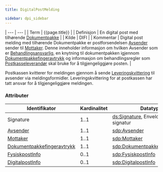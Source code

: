 ```yaml
---
title: DigitalPostMelding  

sidebar: dpi_sidebar
---
```


| --- | --- |
| Term  | {{page.title}} |
| Definisjon | En digital post med tilhørende [Dokumentpakke]({{site.baseurl}}/docs/resources/begrep/ID-porten/index) |
| Kilde | DIFI |
| Kommentar  | Digital post melding med tilhørende Dokumentpakke er postforsendelsen [Avsender]({{site.baseurl}}/docs/resources/begrep/sikkerDigitalPost/begrep/Avsender) sender til [Mottaker]({{site.baseurl}}/docs/resources/begrep/felles/Mottaker). Denne inneholder informasjon om hvilken Avsender som er [Behandlingsansvarlig]({{site.baseurl}}/docs/resources/begrep/sikkerDigitalPost/forretningslag/Aktorer), en knytning til dokumentpakken igjennom [Dokumentpakkefingeravtrykk]({{site.baseurl}}/docs/resources/begrep/sikkerDigitalPost/begrep/Dokumentpakkefingeravtrykk)  og informasjon om behandlingsregler som [Postkasseleverandør]({{site.baseurl}}/docs/resources/begrep/sikkerDigitalPost/forretningslag/Aktorer) skal bruke for å tilgjengeliggjøre posten. |

Postkassen kvitterer for meldingen gjennom å sende [Leveringskvittering]({{site.baseurl}}/docs/resources/begrep/sikkerDigitalPost/meldinger/LeveringsKvittering) til avsender via
meldingsformidler. Leveringskvittering for at postkassen har tatt ansvar for å tilgjengeliggjøre meldingen.

### Attributer

| Identifikator | Kardinalitet | Datatype |
| --- | --- | --- |
| Signature | 1..1 | [ds:Signature](https://www.oasis-open.org/committees/download.php/21256/wss-v1.1-spec-errata-os-SOAPMessageSecurity.htm#_Toc118717148), Enveloped XML signatur |
| [Avsender]({{site.baseurl}}/docs/resources/begrep/sikkerDigitalPost/begrep/Avsender) | 1..1 | [sdp:Avsender]({{site.baseurl}}/docs/resources/begrep/sikkerDigitalPost/begrep/Avsender) |
| [Mottaker]({{site.baseurl}}/docs/resources/begrep/felles/Mottaker) | 1..1 | [sdp:Mottaker]({{site.baseurl}}/docs/resources/begrep/felles/Mottaker) |
| [Dokumentpakkefingeravtrykk]({{site.baseurl}}/docs/resources/begrep/sikkerDigitalPost/begrep/Dokumentpakkefingeravtrykk) | 1..1 | [sdp:Dokumentpakkefingeravtrykk]({{site.baseurl}}/docs/resources/begrep/sikkerDigitalPost/begrep/Dokumentpakkefingeravtrykk) |
| [FysiskpostInfo]({{site.baseurl}}/docs/resources/begrep/sikkerDigitalPost/begrep/FysiskPostInfo) | 0..1 | [sdp:FysiskpostInfo]({{site.baseurl}}/docs/resources/begrep/sikkerDigitalPost/begrep/FysiskPostInfo) |
| [DigitalpostInfo]({{site.baseurl}}/docs/resources/begrep/sikkerDigitalPost/begrep/DigitalPostInfo) | 0..1 | [sdp:DigitalpostInfo]({{site.baseurl}}/docs/resources/begrep/sikkerDigitalPost/begrep/DigitalPostInfo) |

